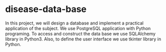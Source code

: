 # disease-data-base
In this project, we will design a database and implement a practical application of the subject. We use PostgreSQL application with Python programing. To access and construct the data base we use SQLAlchemy library in Python3. Also, to define the user interface we use tkinter library in Python.
